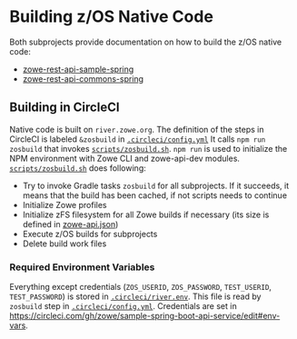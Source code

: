 # Building z/OS Native Code

Both subprojects provide documentation on how to build the z/OS native code:

- [zowe-rest-api-sample-spring](/zowe-rest-api-sample-spring/docs/zos-native-os-linkage.md)
- [zowe-rest-api-commons-spring](/zowe-rest-api-commons-spring/docs/zos-native-code.md)

## Building in CircleCI

Native code is built on `river.zowe.org`.
The definition of the steps in CircleCI is labeled `&zosbuild` in [`.circleci/config.yml`](/.circleci/config.yml)
It calls `npm run zosbuild` that invokes [`scripts/zosbuild.sh`](.scripts/zosbuild.sh). `npm run` is used to initialize the NPM environment with Zowe CLI and zowe-api-dev modules. [`scripts/zosbuild.sh`](.scripts/zosbuild.sh) does following:

- Try to invoke Gradle tasks `zosbuild` for all subprojects. If it succeeds, it means that the build has been cached, if not scripts needs to continue
- Initialize Zowe profiles
- Initialize zFS filesystem for all Zowe builds if necessary (its size is defined in [zowe-api.json](/zowe-api.json))
- Execute z/OS builds for subprojects
- Delete build work files

### Required Environment Variables

Everything except credentials (`ZOS_USERID`, `ZOS_PASSWORD`, `TEST_USERID`, `TEST_PASSWORD`) is stored in [`.circleci/river.env`](/.circleci/river.env).
This file is read by `zosbuild` step in [`.circleci/config.yml`](/.circleci/config.yml).
Credentials are set in <https://circleci.com/gh/zowe/sample-spring-boot-api-service/edit#env-vars>.
